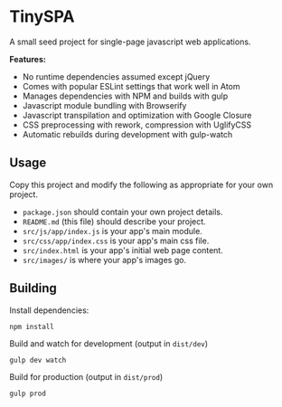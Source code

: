 # TinySPA

A small seed project for single-page javascript web applications.

**Features:**

* No runtime dependencies assumed except jQuery
* Comes with popular ESLint settings that work well in Atom
* Manages dependencies with NPM and builds with gulp
* Javascript module bundling with Browserify
* Javascript transpilation and optimization with Google Closure
* CSS preprocessing with rework, compression with UglifyCSS
* Automatic rebuilds during development with gulp-watch

## Usage

Copy this project and modify the following as appropriate for your own project.

* `package.json` should contain your own project details.
* `README.md` (this file) should describe your project.
* `src/js/app/index.js` is your app's main module.
* `src/css/app/index.css` is your app's main css file.
* `src/index.html` is your app's initial web page content.
* `src/images/` is where your app's images go.

## Building

Install dependencies:

```
npm install
```

Build and watch for development (output in `dist/dev`)

```
gulp dev watch
```

Build for production (output in `dist/prod`)

```
gulp prod
```
